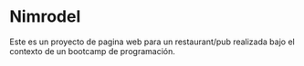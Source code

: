 # Nimrodel

Este es un proyecto de pagina web para un restaurant/pub realizada bajo el contexto de un bootcamp de programación.
